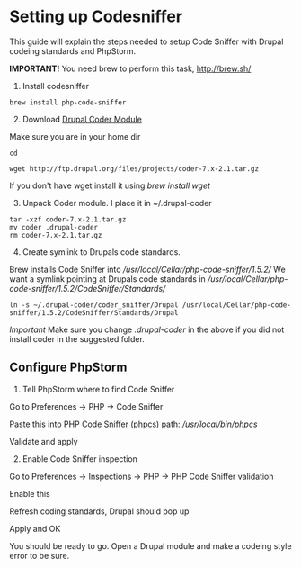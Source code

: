 # Setting up Codesniffer

This guide will explain the steps needed to setup Code Sniffer with Drupal codeing standards and PhpStorm.

**IMPORTANT!** You need brew to perform this task, http://brew.sh/

1. Install codesniffer

  ```
  brew install php-code-sniffer
  ```
2. Download [Drupal Coder Module](https://drupal.org/project/coder)

  Make sure you are in your home dir

  ```
  cd
  ```

  ```
  wget http://ftp.drupal.org/files/projects/coder-7.x-2.1.tar.gz
  ```

  If you don't have wget install it using _brew install wget_

3. Unpack Coder module. I place it in ~/.drupal-coder

  ```
  tar -xzf coder-7.x-2.1.tar.gz
  mv coder .drupal-coder
  rm coder-7.x-2.1.tar.gz
  ```

4. Create symlink to Drupals code standards.

  Brew installs Code Sniffer into _/usr/local/Cellar/php-code-sniffer/1.5.2/_
  We want a symlink pointing at Drupals code standards in _/usr/local/Cellar/php-code-sniffer/1.5.2/CodeSniffer/Standards/_

  ```
  ln -s ~/.drupal-coder/coder_sniffer/Drupal /usr/local/Cellar/php-code-sniffer/1.5.2/CodeSniffer/Standards/Drupal
  ```

  *Important* Make sure you change _.drupal-coder_ in the above if you did not install coder in the suggested folder.

## Configure PhpStorm

1. Tell PhpStorm where to find Code Sniffer

  Go to Preferences -> PHP -> Code Sniffer

  Paste this into PHP Code Sniffer (phpcs) path: *_/usr/local/bin/phpcs_*

  Validate and apply

2. Enable Code Sniffer inspection

  Go to Preferences -> Inspections -> PHP -> PHP Code Sniffer validation
  
  Enable this

  Refresh coding standards, Drupal should pop up

  Apply and OK


You should be ready to go. Open a Drupal module and make a codeing style error to be sure.